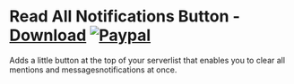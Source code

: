 # Read All Notifications Button - [Download](https://betterdiscord.net/ghdl?url=https://raw.githubusercontent.com/mwittrien/BetterDiscordAddons/master/Plugins/ReadAllNotificationsButton/ReadAllNotificationsButton.plugin.js) [![Paypal][paypal-badge]][paypal-link] 

[paypal-badge]: https://img.shields.io/badge/Paypal-Donate!-%2300457C.svg?logo=paypal&style=flat-square
[paypal-link]: https://paypal.me/MircoWittrien

Adds a little button at the top of your serverlist that enables you to clear all mentions and messagesnotifications at once.
